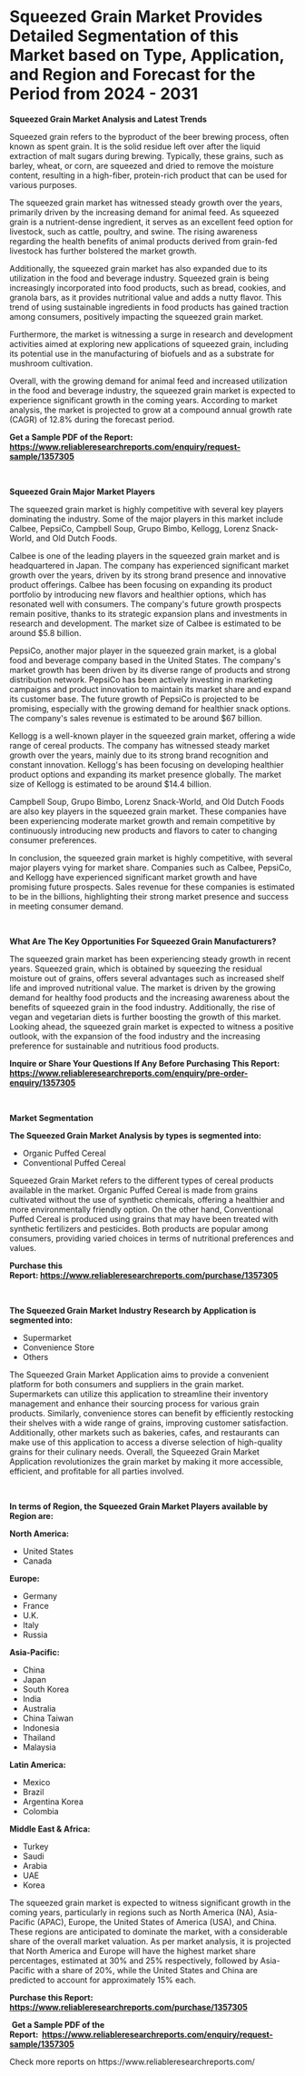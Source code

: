 <p><h1>Squeezed Grain Market Provides Detailed Segmentation of this Market based on Type, Application, and Region and Forecast for the Period from 2024 - 2031</h1></p><p><strong>Squeezed Grain Market Analysis and Latest Trends</strong></p>
<p><p>Squeezed grain refers to the byproduct of the beer brewing process, often known as spent grain. It is the solid residue left over after the liquid extraction of malt sugars during brewing. Typically, these grains, such as barley, wheat, or corn, are squeezed and dried to remove the moisture content, resulting in a high-fiber, protein-rich product that can be used for various purposes.</p><p>The squeezed grain market has witnessed steady growth over the years, primarily driven by the increasing demand for animal feed. As squeezed grain is a nutrient-dense ingredient, it serves as an excellent feed option for livestock, such as cattle, poultry, and swine. The rising awareness regarding the health benefits of animal products derived from grain-fed livestock has further bolstered the market growth.</p><p>Additionally, the squeezed grain market has also expanded due to its utilization in the food and beverage industry. Squeezed grain is being increasingly incorporated into food products, such as bread, cookies, and granola bars, as it provides nutritional value and adds a nutty flavor. This trend of using sustainable ingredients in food products has gained traction among consumers, positively impacting the squeezed grain market.</p><p>Furthermore, the market is witnessing a surge in research and development activities aimed at exploring new applications of squeezed grain, including its potential use in the manufacturing of biofuels and as a substrate for mushroom cultivation.</p><p>Overall, with the growing demand for animal feed and increased utilization in the food and beverage industry, the squeezed grain market is expected to experience significant growth in the coming years. According to market analysis, the market is projected to grow at a compound annual growth rate (CAGR) of 12.8% during the forecast period.</p></p>
<p><strong>Get a Sample PDF of the Report:&nbsp; <a href="https://www.reliableresearchreports.com/enquiry/request-sample/1357305">https://www.reliableresearchreports.com/enquiry/request-sample/1357305</a></strong></p>
<p>&nbsp;</p>
<p><strong>Squeezed Grain Major Market Players</strong></p>
<p><p>The squeezed grain market is highly competitive with several key players dominating the industry. Some of the major players in this market include Calbee, PepsiCo, Campbell Soup, Grupo Bimbo, Kellogg, Lorenz Snack-World, and Old Dutch Foods.</p><p>Calbee is one of the leading players in the squeezed grain market and is headquartered in Japan. The company has experienced significant market growth over the years, driven by its strong brand presence and innovative product offerings. Calbee has been focusing on expanding its product portfolio by introducing new flavors and healthier options, which has resonated well with consumers. The company's future growth prospects remain positive, thanks to its strategic expansion plans and investments in research and development. The market size of Calbee is estimated to be around $5.8 billion.</p><p>PepsiCo, another major player in the squeezed grain market, is a global food and beverage company based in the United States. The company's market growth has been driven by its diverse range of products and strong distribution network. PepsiCo has been actively investing in marketing campaigns and product innovation to maintain its market share and expand its customer base. The future growth of PepsiCo is projected to be promising, especially with the growing demand for healthier snack options. The company's sales revenue is estimated to be around $67 billion.</p><p>Kellogg is a well-known player in the squeezed grain market, offering a wide range of cereal products. The company has witnessed steady market growth over the years, mainly due to its strong brand recognition and constant innovation. Kellogg's has been focusing on developing healthier product options and expanding its market presence globally. The market size of Kellogg is estimated to be around $14.4 billion.</p><p>Campbell Soup, Grupo Bimbo, Lorenz Snack-World, and Old Dutch Foods are also key players in the squeezed grain market. These companies have been experiencing moderate market growth and remain competitive by continuously introducing new products and flavors to cater to changing consumer preferences.</p><p>In conclusion, the squeezed grain market is highly competitive, with several major players vying for market share. Companies such as Calbee, PepsiCo, and Kellogg have experienced significant market growth and have promising future prospects. Sales revenue for these companies is estimated to be in the billions, highlighting their strong market presence and success in meeting consumer demand.</p></p>
<p>&nbsp;</p>
<p><strong>What Are The Key Opportunities For Squeezed Grain Manufacturers?</strong></p>
<p><p>The squeezed grain market has been experiencing steady growth in recent years. Squeezed grain, which is obtained by squeezing the residual moisture out of grains, offers several advantages such as increased shelf life and improved nutritional value. The market is driven by the growing demand for healthy food products and the increasing awareness about the benefits of squeezed grain in the food industry. Additionally, the rise of vegan and vegetarian diets is further boosting the growth of this market. Looking ahead, the squeezed grain market is expected to witness a positive outlook, with the expansion of the food industry and the increasing preference for sustainable and nutritious food products.</p></p>
<p><strong>Inquire or Share Your Questions If Any Before Purchasing This Report: <a href="https://www.reliableresearchreports.com/enquiry/pre-order-enquiry/1357305">https://www.reliableresearchreports.com/enquiry/pre-order-enquiry/1357305</a></strong></p>
<p>&nbsp;</p>
<p><strong>Market Segmentation</strong></p>
<p><strong>The Squeezed Grain Market Analysis by types is segmented into:</strong></p>
<p><ul><li>Organic Puffed Cereal</li><li>Conventional Puffed Cereal</li></ul></p>
<p><p>Squeezed Grain Market refers to the different types of cereal products available in the market. Organic Puffed Cereal is made from grains cultivated without the use of synthetic chemicals, offering a healthier and more environmentally friendly option. On the other hand, Conventional Puffed Cereal is produced using grains that may have been treated with synthetic fertilizers and pesticides. Both products are popular among consumers, providing varied choices in terms of nutritional preferences and values.</p></p>
<p><strong>Purchase this Report:&nbsp;<a href="https://www.reliableresearchreports.com/purchase/1357305">https://www.reliableresearchreports.com/purchase/1357305</a></strong></p>
<p>&nbsp;</p>
<p><strong>The Squeezed Grain Market Industry Research by Application is segmented into:</strong></p>
<p><ul><li>Supermarket</li><li>Convenience Store</li><li>Others</li></ul></p>
<p><p>The Squeezed Grain Market Application aims to provide a convenient platform for both consumers and suppliers in the grain market. Supermarkets can utilize this application to streamline their inventory management and enhance their sourcing process for various grain products. Similarly, convenience stores can benefit by efficiently restocking their shelves with a wide range of grains, improving customer satisfaction. Additionally, other markets such as bakeries, cafes, and restaurants can make use of this application to access a diverse selection of high-quality grains for their culinary needs. Overall, the Squeezed Grain Market Application revolutionizes the grain market by making it more accessible, efficient, and profitable for all parties involved.</p></p>
<p>&nbsp;</p>
<p><strong>In terms of Region, the Squeezed Grain Market Players available by Region are:</strong></p>
<p>
    <p> <strong> North America: </strong>
        <ul>
            <li>United States</li>
            <li>Canada</li>
        </ul>
        </p> 
    <p> <strong> Europe: </strong>
        <ul>
            <li>Germany</li>
            <li>France</li>
            <li>U.K.</li>
            <li>Italy</li>
            <li>Russia</li>
        </ul>
        </p> 
    <p> <strong> Asia-Pacific: </strong>
        <ul>
            <li>China</li>
            <li>Japan</li>
            <li>South Korea</li>
            <li>India</li>
            <li>Australia</li>
            <li>China Taiwan</li>
            <li>Indonesia</li>
            <li>Thailand</li>
            <li>Malaysia</li>
        </ul>
        </p> 
    <p> <strong> Latin America: </strong>
        <ul>
            <li>Mexico</li>
            <li>Brazil</li>
            <li>Argentina Korea</li>
            <li>Colombia</li>
        </ul>
        </p> 
    <p> <strong> Middle East & Africa: </strong>
        <ul>
            <li>Turkey</li>
            <li>Saudi</li>
            <li>Arabia</li>
            <li>UAE</li>
            <li>Korea</li>
        </ul>
    </p>
    </p>
<p><p>The squeezed grain market is expected to witness significant growth in the coming years, particularly in regions such as North America (NA), Asia-Pacific (APAC), Europe, the United States of America (USA), and China. These regions are anticipated to dominate the market, with a considerable share of the overall market valuation. As per market analysis, it is projected that North America and Europe will have the highest market share percentages, estimated at 30% and 25% respectively, followed by Asia-Pacific with a share of 20%, while the United States and China are predicted to account for approximately 15% each.</p></p>
<p><strong>Purchase this Report: <a href="https://www.reliableresearchreports.com/purchase/1357305">https://www.reliableresearchreports.com/purchase/1357305</a></strong></p>
<p>&nbsp;<strong>Get a Sample PDF of the Report:&nbsp;&nbsp;<a href="https://www.reliableresearchreports.com/enquiry/request-sample/1357305">https://www.reliableresearchreports.com/enquiry/request-sample/1357305</a></strong></p>
<p><strong></strong></p>
<p>Check more reports on https://www.reliableresearchreports.com/</p>